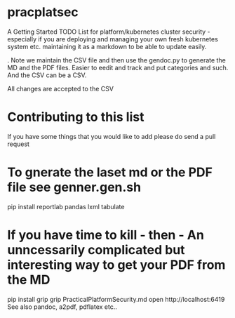 # pracplatsec
  A Getting Started TODO List for platform/kubernetes cluster security - especially if you are deploying and managing your own fresh kubernetes system etc. maintaining it as a markdown to be able to update easily.

 . Note we maintain the CSV file and then use the gendoc.py to generate the MD and the PDF files. Easier to eedit and track and put categories and such. And the CSV can be a CSV.

  All changes are accepted to the CSV 

# Contributing to this list
  If you have some things that you would like to add please do send a pull request


# To gnerate the laset md or the PDF file  see genner.gen.sh
   pip install reportlab pandas lxml tabulate

# If you have time to kill - then - An unncessarily complicated but interesting way to get your PDF from the MD
   pip install grip
   grip PracticalPlatformSecurity.md
   open http://localhost:6419
   See also pandoc, a2pdf, pdflatex etc.. 

